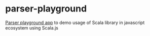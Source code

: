 # parser-playground
[Parser playground app](https://iamsmkr.github.io/parser-playground/) to demo usage of Scala library in javascript ecosystem using Scala.js
